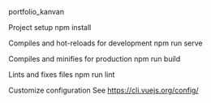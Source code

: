 portfolio_kanvan

Project setup
npm install

Compiles and hot-reloads for development
npm run serve

Compiles and minifies for production
npm run build

Lints and fixes files
npm run lint

Customize configuration
See https://cli.vuejs.org/config/